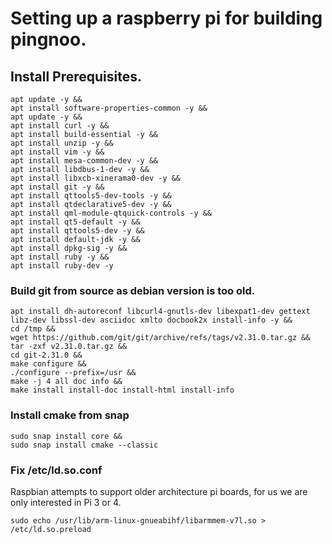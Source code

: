 # Setting up a raspberry pi for building pingnoo.

## Install Prerequisites.
```
apt update -y &&
apt install software-properties-common -y &&
apt update -y &&
apt install curl -y &&
apt install build-essential -y &&
apt install unzip -y &&
apt install vim -y &&
apt install mesa-common-dev -y &&
apt install libdbus-1-dev -y &&
apt install libxcb-xinerama0-dev -y &&
apt install git -y &&
apt install qttools5-dev-tools -y &&
apt install qtdeclarative5-dev -y &&
apt install qml-module-qtquick-controls -y &&
apt install qt5-default -y &&
apt install qttools5-dev -y &&
apt install default-jdk -y &&
apt install dpkg-sig -y &&
apt install ruby -y &&
apt install ruby-dev -y
```

### Build git from source as debian version is too old.
```
apt install dh-autoreconf libcurl4-gnutls-dev libexpat1-dev gettext libz-dev libssl-dev asciidoc xmlto docbook2x install-info -y &&
cd /tmp &&
wget https://github.com/git/git/archive/refs/tags/v2.31.0.tar.gz &&
tar -zxf v2.31.0.tar.gz &&
cd git-2.31.0 &&
make configure &&
./configure --prefix=/usr &&
make -j 4 all doc info &&
make install install-doc install-html install-info
```

### Install cmake from snap

```
sudo snap install core &&
sudo snap install cmake --classic
```

### Fix /etc/ld.so.conf

Raspbian attempts to support older architecture pi boards, for us we are only interested in Pi 3 or 4.

```
sudo echo /usr/lib/arm-linux-gnueabihf/libarmmem-v7l.so > /etc/ld.so.preload
```